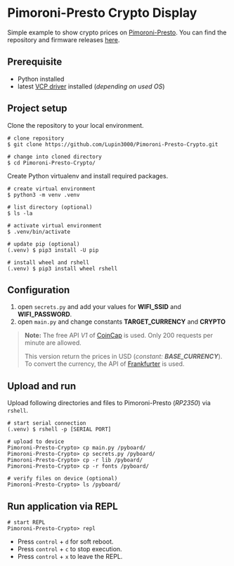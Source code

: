 # Pimoroni-Presto Crypto Display

Simple example to show crypto prices on [Pimoroni-Presto](https://shop.pimoroni.com). You can find the repository and firmware releases [here](https://github.com/pimoroni/presto).

## Prerequisite

- Python installed
- latest [VCP driver]( https://www.silabs.com/developers/usb-to-uart-bridge-vcp-drivers?tab=downloads) installed (_depending on used OS_)

## Project setup

Clone the repository to your local environment.

```shell
# clone repository
$ git clone https://github.com/Lupin3000/Pimoroni-Presto-Crypto.git

# change into cloned directory
$ cd Pimoroni-Presto-Crypto/
```

Create Python virtualenv and install required packages.

```shell
# create virtual environment
$ python3 -m venv .venv

# list directory (optional)
$ ls -la

# activate virtual environment
$ .venv/bin/activate

# update pip (optional)
(.venv) $ pip3 install -U pip

# install wheel and rshell
(.venv) $ pip3 install wheel rshell
```

## Configuration

1. open `secrets.py` and add your values for **WIFI_SSID** and **WIFI_PASSWORD**.
2. open `main.py` and change constants **TARGET_CURRENCY** and **CRYPTO**

> **Note:** The free API _V1_ of [CoinCap](https://www.coincap.io) is used. Only 200 requests per minute are allowed.
> 
> This version return the prices in USD (_constant: **BASE_CURRENCY**_).
> To convert the currency, the API of [Frankfurter](https://frankfurter.dev) is used.

## Upload and run

Upload following directories and files to Pimoroni-Presto (_RP2350_) via `rshell`.

```shell
# start serial connection
(.venv) $ rshell -p [SERIAL PORT]

# upload to device
Pimoroni-Presto-Crypto> cp main.py /pyboard/
Pimoroni-Presto-Crypto> cp secrets.py /pyboard/
Pimoroni-Presto-Crypto> cp -r lib /pyboard/
Pimoroni-Presto-Crypto> cp -r fonts /pyboard/

# verify files on device (optional)
Pimoroni-Presto-Crypto> ls /pyboard/
```

## Run application via REPL

```shell
# start REPL
Pimoroni-Presto-Crypto> repl
```

- Press `control` + `d` for soft reboot.
- Press `control` + `c` to stop execution.
- Press `control` + `x` to leave the REPL.

